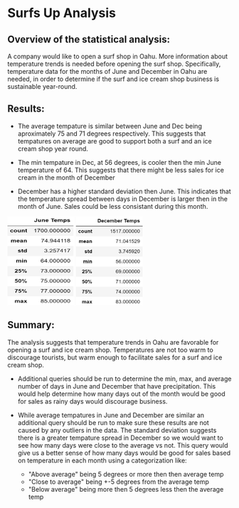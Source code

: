 # Surfs Up Analysis

## Overview of the statistical analysis:

A company would like to open a surf shop in Oahu. More information about temperature trends is needed before opening the surf shop. Specifically, temperature data for the months of June and December in Oahu are needed, in order to determine if the surf and ice cream shop business is sustainable year-round.

## Results:

- The average tempature is similar between June and Dec being aproximately 75 and 71 degrees respectively. This suggests that tempatures on average are good to support both a surf and an ice cream shop year round.

- The min tempature in Dec, at 56 degrees, is cooler then the min June temperature of 64. This suggests that there might be less sales for ice cream in the month of December

- December has a higher standard deviation then June. This indicates that the temperature spread between days in December is larger then in the month of June. Sales could be less consistant during this month. 

<img src="https://github.com/smacpherson2021/surfs_up/blob/main/Resources/June_Temps.png" width="150" height="200" />

<img src="https://github.com/smacpherson2021/surfs_up/blob/main/Resources/Dec_Temps.png" width="150" height="200" />


## Summary:

The analysis suggests that temperature trends in Oahu are favorable for opening a surf and ice cream shop. Temperatures are not too warm to discourage tourists, but warm enough to facilitate sales for a surf and ice cream shop. 

- Additional queries should be run to determine the min, max, and average number of days in June and December that have precipitation. This would help determine how many days out of the month would be good for sales as rainy days would discourage business. 

- While average tempatures in June and December are similar an additional query should be run to make sure these results are not caused by any outliers in the data. The standard deviation suggests there is a greater tempature spread in December so we would want to see how many days were close to the average vs not. This query would give us a better sense of how many days would be good for sales based on temperature in each month using a categorization like:
    * "Above average" being 5 degrees or more then then average temp
    * "Close to average" being +-5 degrees from the average temp
    * "Below average" being more then 5 degrees less then the average temp
